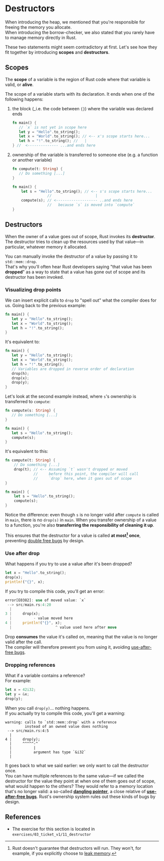 # Destructors

When introducing the heap, we mentioned that you're responsible for freeing the memory you allocate.  
When introducing the borrow-checker, we also stated that you rarely have to manage memory directly in Rust.

These two statements might seem contradictory at first.
Let's see how they fit together by introducing **scopes** and **destructors**.

## Scopes

The **scope** of a variable is the region of Rust code where that variable is valid, or **alive**.

The scope of a variable starts with its declaration.
It ends when one of the following happens:

1. the block (_i.e. the code between `{}`) where the variable was declared ends 
   ```rust
   fn main() {
      // `x` is not yet in scope here
      let y = "Hello".to_string();
      let x = "World".to_string(); // <-- x's scope starts here...
      let h = "!".to_string(); //   |
   } //  <-------------- ...and ends here
   ``` 
2. ownership of the variable is transferred to someone else (e.g. a function or another variable)
   ```rust
   fn compute(t: String) {
      // Do something [...]
   }
   
   fn main() {
       let s = "Hello".to_string(); // <-- s's scope starts here...
                   //                    | 
       compute(s); // <------------------- ..and ends here
                   //   because `s` is moved into `compute`
   } 
   ``` 
   
## Destructors

When the owner of a value goes out of scope, Rust invokes its **destructor**.  
The destructor tries to clean up the resources used by that value—in particular, whatever memory it allocated.

You can manually invoke the destructor of a value by passing it to `std::mem::drop`.  
That's why you'll often hear Rust developers saying "that value has been **dropped**" as a way to state that a value 
has gone out of scope and its destructor has been invoked.

### Visualizing drop points

We can insert explicit calls to `drop` to "spell out" what the compiler does for us. Going back to the previous example:

```rust
fn main() {
   let y = "Hello".to_string();
   let x = "World".to_string();
   let h = "!".to_string();
}
``` 

It's equivalent to:

```rust
fn main() {
   let y = "Hello".to_string();
   let x = "World".to_string();
   let h = "!".to_string();
   // Variables are dropped in reverse order of declaration
   drop(h);
   drop(x);
   drop(y);
}
```

Let's look at the second example instead, where `s`'s ownership is transferred to `compute`:

```rust
fn compute(s: String) {
   // Do something [...]
}

fn main() {
   let s = "Hello".to_string();
   compute(s);
}
```

It's equivalent to this:

```rust
fn compute(t: String) {
    // Do something [...]
    drop(t); // <-- Assuming `t` wasn't dropped or moved 
             //     before this point, the compiler will call 
             //     `drop` here, when it goes out of scope
}

fn main() {
    let s = "Hello".to_string();
    compute(s);
}
```

Notice the difference: even though `s` is no longer valid after `compute` is called in `main`, there is no `drop(s)` 
in `main`.
When you transfer ownership of a value to a function, you're also **transferring the responsibility of cleaning it up**.  

This ensures that the destructor for a value is called **at most[^leak] once**, preventing 
[double free bugs](https://owasp.org/www-community/vulnerabilities/Doubly_freeing_memory) by design.

### Use after drop

What happens if you try to use a value after it's been dropped?

```rust
let x = "Hello".to_string();
drop(x);
println!("{}", x);
```

If you try to compile this code, you'll get an error:

```rust
error[E0382]: use of moved value: `x`
 --> src/main.rs:4:20
  |
3 |     drop(x);
  |          - value moved here
4 |     println!("{}", x);
  |                    ^ value used here after move
```

Drop **consumes** the value it's called on, meaning that the value is no longer valid after the call.  
The compiler will therefore prevent you from using it, avoiding [use-after-free bugs](https://owasp.org/www-community/vulnerabilities/Using_freed_memory).

### Dropping references

What if a variable contains a reference?  
For example:

```rust
let x = 42i32;
let y = &x;
drop(y);
```

When you call `drop(y)`... nothing happens.  
If you actually try to compile this code, you'll get a warning:

```text
warning: calls to `std::mem::drop` with a reference 
         instead of an owned value does nothing
 --> src/main.rs:4:5
  |
4 |     drop(y);
  |     ^^^^^-^
  |          |
  |          argument has type `&i32`
  |
```

It goes back to what we said earlier: we only want to call the destructor once.  
You can have multiple references to the same value—if we called the destructor for the value they point at
when one of them goes out of scope, what would happen to the others?
They would refer to a memory location that's no longer valid: a so-called [**dangling pointer**](https://en.wikipedia.org/wiki/Dangling_pointer),
a close relative of [**use-after-free bugs**](https://owasp.org/www-community/vulnerabilities/Using_freed_memory).
Rust's ownership system rules out these kinds of bugs by design.

## References

- The exercise for this section is located in `exercises/03_ticket_v1/11_destructor`

[^leak]: Rust doesn't guarantee that destructors will run. They won't, for example, if
  you explicitly choose to [leak memory](../07_threads/03_leak.md).